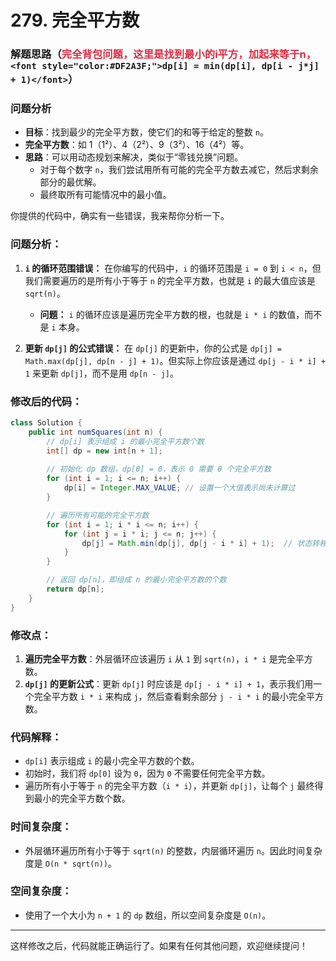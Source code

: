 # 279. 完全平方数

### 解题思路（<font style="color:#DF2A3F;">完全背包问题，这里是找到最小的i平方，加起来等于n，</font>`<font style="color:#DF2A3F;">dp[i] = min(dp[i], dp[i - j*j] + 1)</font>`）
### 问题分析
+ **目标**：找到最少的完全平方数，使它们的和等于给定的整数 `n`。
+ **完全平方数**：如 1（1²）、4（2²）、9（3²）、16（4²）等。
+ **思路**：可以用动态规划来解决，类似于“零钱兑换”问题。
    - 对于每个数字 `n`，我们尝试用所有可能的完全平方数去减它，然后求剩余部分的最优解。
    - 最终取所有可能情况中的最小值。

你提供的代码中，确实有一些错误，我来帮你分析一下。

### **问题分析：**

1. **`i` 的循环范围错误：** 在你编写的代码中，`i` 的循环范围是 `i = 0` 到 `i < n`，但我们需要遍历的是所有小于等于 `n` 的完全平方数，也就是 `i` 的最大值应该是 `sqrt(n)`。

   * **问题：** `i` 的循环应该是遍历完全平方数的根，也就是 `i * i` 的数值，而不是 `i` 本身。

2. **更新 `dp[j]` 的公式错误：** 在 `dp[j]` 的更新中，你的公式是 `dp[j] = Math.max(dp[j], dp[n - j] + 1)`。但实际上你应该是通过 `dp[j - i * i] + 1` 来更新 `dp[j]`，而不是用 `dp[n - j]`。

### **修改后的代码：**

```java
class Solution {
    public int numSquares(int n) {
        // dp[i] 表示组成 i 的最小完全平方数个数
        int[] dp = new int[n + 1];
        
        // 初始化 dp 数组，dp[0] = 0，表示 0 需要 0 个完全平方数
        for (int i = 1; i <= n; i++) {
            dp[i] = Integer.MAX_VALUE; // 设置一个大值表示尚未计算过
        }

        // 遍历所有可能的完全平方数
        for (int i = 1; i * i <= n; i++) {
            for (int j = i * i; j <= n; j++) {
                dp[j] = Math.min(dp[j], dp[j - i * i] + 1);  // 状态转移方程
            }
        }

        // 返回 dp[n]，即组成 n 的最小完全平方数的个数
        return dp[n];
    }
}
```

### **修改点：**

1. **遍历完全平方数**：外层循环应该遍历 `i` 从 `1` 到 `sqrt(n)`，`i * i` 是完全平方数。
2. **`dp[j]` 的更新公式**：更新 `dp[j]` 时应该是 `dp[j - i * i] + 1`，表示我们用一个完全平方数 `i * i` 来构成 `j`，然后查看剩余部分 `j - i * i` 的最小完全平方数。

### **代码解释：**

* `dp[i]` 表示组成 `i` 的最小完全平方数的个数。
* 初始时，我们将 `dp[0]` 设为 `0`，因为 `0` 不需要任何完全平方数。
* 遍历所有小于等于 `n` 的完全平方数（`i * i`），并更新 `dp[j]`，让每个 `j` 最终得到最小的完全平方数个数。

### **时间复杂度：**

* 外层循环遍历所有小于等于 `sqrt(n)` 的整数，内层循环遍历 `n`。因此时间复杂度是 `O(n * sqrt(n))`。

### **空间复杂度：**

* 使用了一个大小为 `n + 1` 的 `dp` 数组，所以空间复杂度是 `O(n)`。

---

这样修改之后，代码就能正确运行了。如果有任何其他问题，欢迎继续提问！

